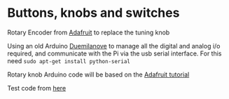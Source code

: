 Buttons, knobs and switches
===========================

Rotary Encoder from [Adafruit](https://www.adafruit.com/product/377) to replace the tuning knob

Using an old Arduino [Duemilanove](https://www.arduino.cc/en/Main/ArduinoBoardDuemilanove) to manage all the digital and analog i/o required, and communicate with the Pi via the usb serial interface. For this need ```sudo apt-get install python-serial```


Rotary knob Arduino code will be based on the [Adafruit tutorial](https://learn.adafruit.com/trinket-usb-volume-knob/add-a-mute-button)

Test code from [here](https://howtomechatronics.com/tutorials/arduino/rotary-encoder-works-use-arduino)
